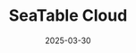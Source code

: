 ---
title: "SeaTable Cloud"
date: '2025-03-30'
draft: false
url: '/fr/cloud'

sections:
- name: hero1
  weight: 3
---